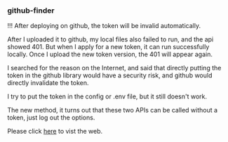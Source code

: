 ### github-finder

!!!
After deploying on github, the token will be invalid automatically.

After I uploaded it to github, my local files also failed to run, and the api 
showed 401. But when I apply for a new token, it can run successfully locally. 
Once I upload the new token version, the 401 will appear again.

I searched for the reason on the Internet, and said that directly putting the 
token in the github library would have a security risk, and github would 
directly invalidate the token. 

I try to put the token in the config or .env file, but it still doesn't work.

The new method, it turns out that these two APIs can be called without a token, 
just log out the options.

Please click [here](https://yifan-jiao.github.io/github-finder/) to vist the web.